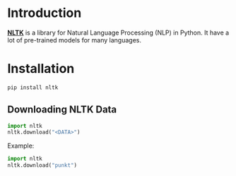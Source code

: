 # Introduction

[**NLTK**](https://www.nltk.org) is a library for Natural Language Processing (NLP) in Python. It have a lot of pre-trained models for many languages.

# Installation

```bash
pip install nltk
```

## Downloading NLTK Data

```python
import nltk
nltk.download("<DATA>")
```

Example:

```python
import nltk
nltk.download("punkt")
```